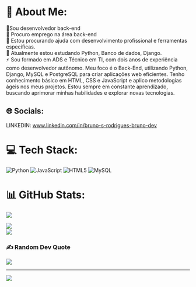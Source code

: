 # 💫 About Me:
🔭Sou desenvolvedor back-end<br>👯 Procuro emprego na área back-end<br>🤝 Estou procurando ajuda com desenvolvimento profissional e ferramentas especificas.<br>🌱 Atualmente estou estudando Python, Banco de dados, Django.<br>⚡ Sou formado em ADS e Técnico em
TI, com dois anos de experiência como desenvolvedor autônomo. Meu foco é o Back-End, utilizando Python, Django, MySQL e PostgreSQL para criar aplicações web eficientes. Tenho conhecimento básico em HTML, CSS e JavaScript e aplico metodologias ágeis nos meus projetos. Estou sempre em constante aprendizado, buscando aprimorar minhas habilidades e explorar novas tecnologias.



## 🌐 Socials:
LINKEDIN:
www.linkedin.com/in/bruno-s-rodrigues-bruno-dev

# 💻 Tech Stack:
![Python](https://img.shields.io/badge/python-3670A0?style=for-the-badge&logo=python&logoColor=ffdd54) ![JavaScript](https://img.shields.io/badge/javascript-%23323330.svg?style=for-the-badge&logo=javascript&logoColor=%23F7DF1E) ![HTML5](https://img.shields.io/badge/html5-%23E34F26.svg?style=for-the-badge&logo=html5&logoColor=white) ![MySQL](https://img.shields.io/badge/mysql-%2300f.svg?style=for-the-badge&logo=mysql&logoColor=white)
# 📊 GitHub Stats:
![](https://github-readme-stats.vercel.app/api?username=BRUNOSR-DEV&theme=dracula&hide_border=false&include_all_commits=false&count_private=false)<br/>


![](https://github-readme-streak-stats.herokuapp.com/?user=BRUNOSR-DEV&theme=dracula&hide_border=false)<br/>
![](https://github-readme-stats.vercel.app/api/top-langs/?username=BRUNOSR-DEV&theme=dracula&hide_border=false&include_all_commits=false&count_private=false&layout=compact)

### ✍️ Random Dev Quote
![](https://quotes-github-readme.vercel.app/api?type=horizontal&theme=dark)

---
[![](https://visitcount.itsvg.in/api?id=BRUNOSR-DEV&icon=0&color=0)](https://visitcount.itsvg.in)

<!-- Proudly created with GPRM ( https://gprm.itsvg.in ) -->
